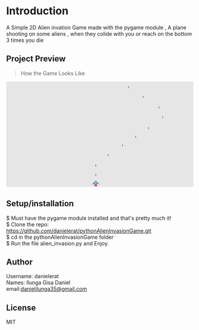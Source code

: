 # Introduction

A Simple 2D Alien invation Game made with the pygame module , 
A plane shooting on some aliens , when they colide with you or reach on the bottom 3 times you die 

Project Preview 
----------------
>How the Game Looks Like
<img src="assets/scn.png" width="750" title="Alien Game">

## Setup/installation
$ Must have the pygame module installed and that's pretty much it! <br>
$ Clone the repo: https://github.com/danielerat/pythonAlienInvasionGame.git <br> 
$ cd in the pythonAlienInvasionGame folder <br>
$ Run the file alien_invasion.py and Enjoy. <br>




## Author
Username: danielerat</br>
Names: Ilunga Gisa Daniel</br>
email:danielilunga35@gmail.com

## License
MIT



